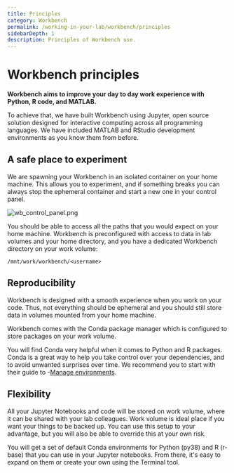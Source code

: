 ```yaml
---
title: Principles
category: Workbench
permalink: /working-in-your-lab/workbench/principles
sidebarDepth: 1
description: Principles of Workbench use.
---
```


# Workbench principles

**Workbench aims to improve your day to day work experience with Python, R code, and MATLAB.**

To achieve that, we have built Workbench using Jupyter, open source solution designed for interactive computing across all programming languages. We have included MATLAB and RStudio development environments as you know them from before.

<!-- see main page for licensing -->

## A safe place to experiment

We are spawning your Workbench in an isolated container on your home machine. This allows you to experiment, and if something breaks you can always stop the ephemeral container and start a new one in your control panel.

![wb_control_panel.png](./images/wb_control_panel.png)

You should be able to access all the paths that you would expect on your home machine. Workbench is preconfigured with access to data in lab volumes and your home directory, and you have a dedicated Workbench directory on your work volume:

```
/mnt/work/workbench/<username>
```

## Reproducibility

Workbench is designed with a smooth experience when you work on your code. Thus, not everything should be ephemeral and you should still store data in volumes mounted from your home machine.

Workbench comes with the Conda package manager which is configured to store packages on your work volume.

You will find Conda very helpful when it comes to Python and R packages. Conda is a great way to help you take control over your dependencies, and to avoid unwanted surprises over time. We recommend you to start with their guide to
-[Manage environments](https://conda.io/projects/conda/en/latest/user-guide/tasks/manage-environments.html).

## Flexibility

All your Jupyter Notebooks and code will be stored on work volume, where it can be shared with your lab
colleagues. Work volume is ideal place if you want your things to be backed up.
You can use this setup to your advantage, but you will also be able to override this at your own risk.

You will get a set of default Conda environments for Python (py38) and R (r-base) that you can use in your Jupyter notebooks. From there, it's easy to expand on them or create your own using the Terminal tool.

